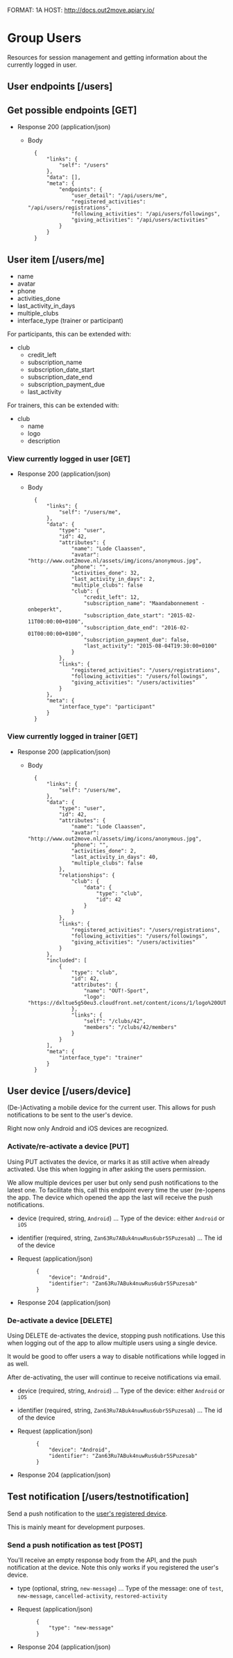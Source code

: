FORMAT: 1A
HOST: http://docs.out2move.apiary.io/

# Group Users

Resources for session management and getting information about the currently logged in user.

## User endpoints [/users]

## Get possible endpoints [GET]

+ Response 200 (application/json)

    + Body

            {
                "links": {
                    "self": "/users"
                },
                "data": [],
                "meta": {
                    "endpoints": {
                        "user_detail": "/api/users/me",
                        "registered_activities": "/api/users/registrations",
                        "following_activities": "/api/users/followings",
                        "giving_activities": "/api/users/activities"
                    }
                }
            }

## User item [/users/me]

+ name
+ avatar
+ phone
+ activities_done
+ last_activity_in_days
+ multiple_clubs
+ interface_type (trainer or participant)

For participants, this can be extended with:

+ club
    + credit_left
    + subscription_name
    + subscription_date_start
    + subscription_date_end
    + subscription_payment_due
    + last_activity

For trainers, this can be extended with:

+ club
    + name
    + logo
    + description

### View currently logged in user [GET]

+ Response 200 (application/json)

    + Body

            {
                "links": {
                    "self": "/users/me",
                },
                "data": {
                    "type": "user",
                    "id": 42,
                    "attributes": {
                        "name": "Lode Claassen",
                        "avatar": "http://www.out2move.nl/assets/img/icons/anonymous.jpg",
                        "phone": "",
                        "activities_done": 32,
                        "last_activity_in_days": 2,
                        "multiple_clubs": false
                        "club": {
                            "credit_left": 12,
                            "subscription_name": "Maandabonnement - onbeperkt",
                            "subscription_date_start": "2015-02-11T00:00:00+0100",
                            "subscription_date_end": "2016-02-01T00:00:00+0100",
                            "subscription_payment_due": false,
                            "last_activity": "2015-08-04T19:30:00+0100"
                        }
                    },
                    "links": {
                        "registered_activities": "/users/registrations",
                        "following_activities": "/users/followings",
                        "giving_activities": "/users/activities"
                    }
                },
                "meta": {
                    "interface_type": "participant"
                }
            }

### View currently logged in trainer [GET]

+ Response 200 (application/json)

    + Body

            {
                "links": {
                    "self": "/users/me",
                },
                "data": {
                    "type": "user",
                    "id": 42,
                    "attributes": {
                        "name": "Lode Claassen",
                        "avatar": "http://www.out2move.nl/assets/img/icons/anonymous.jpg",
                        "phone": "",
                        "activities_done": 2,
                        "last_activity_in_days": 40,
                        "multiple_clubs": false
                    },
                    "relationships": {
                        "club": {
                            "data": {
                                "type": "club",
                                "id": 42
                            }
                        }
                    },
                    "links": {
                        "registered_activities": "/users/registrations",
                        "following_activities": "/users/followings",
                        "giving_activities": "/users/activities"
                    }
                },
                "included": [
                    {
                        "type": "club",
                        "id": 42,
                        "attributes": {
                            "name": "OUT!-Sport",
                            "logo": "https://dxltue5g50eu3.cloudfront.net/content/icons/1/logo%20OUT!%20met%20url.png"
                        },
                        "links": {
                            "self": "/clubs/42",
                            "members": "/clubs/42/members"
                        }
                    }
                ],
                "meta": {
                    "interface_type": "trainer"
                }
            }

## User device [/users/device]

(De-)Activating a mobile device for the current user.
This allows for push notifications to be sent to the user's device.

Right now only Android and iOS devices are recognized.

### Activate/re-activate a device [PUT]

Using PUT activates the device, or marks it as still active when already activated.
Use this when logging in after asking the users permission.

We allow multiple devices per user but only send push notifications to the latest one.
To facilitate this, call this endpoint every time the user (re-)opens the app.
The device which opened the app the last will receive the push notifications.

+ device (required, string, `Android`) ... Type of the device: either `Android` or `iOS`
+ identifier (required, string, `Zan63Ru7ABuk4nuwRus6ubr5SPuzesab`) ... The id of the device

+ Request (application/json)

            {
                "device": "Android",
                "identifier": "Zan63Ru7ABuk4nuwRus6ubr5SPuzesab"
            }

+ Response 204 (application/json)

### De-activate a device [DELETE]

Using DELETE de-activates the device, stopping push notifications.
Use this when logging out of the app to allow multiple users using a single device.

It would be good to offer users a way to disable notifications while logged in as well.

After de-activating, the user will continue to receive notifications via email.

+ device (required, string, `Android`) ... Type of the device: either `Android` or `iOS`
+ identifier (required, string, `Zan63Ru7ABuk4nuwRus6ubr5SPuzesab`) ... The id of the device

+ Request (application/json)

            {
                "device": "Android",
                "identifier": "Zan63Ru7ABuk4nuwRus6ubr5SPuzesab"
            }

+ Response 204 (application/json)

## Test notification [/users/testnotification]

Send a push notification to the [user's registered device](/reference/users/user-device).

This is mainly meant for development purposes.

### Send a push notification as test [POST]

You'll receive an empty response body from the API, and the push notification at the device.
Note this only works if you registered the user's device.

+ type (optional, string, `new-message`) ... Type of the message: one of `test`, `new-message`, `cancelled-activity`, `restored-activity`

+ Request (application/json)

            {
                "type": "new-message"
            }

+ Response 204 (application/json)
